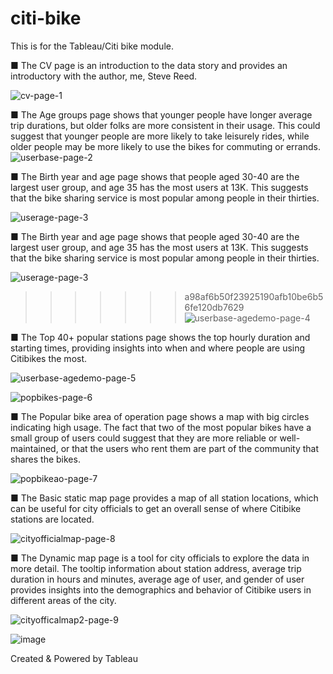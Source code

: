 # citi-bike
This is for the Tableau/Citi bike module.


■ The CV page is an introduction to the data story and provides an introductory with the author, me, Steve Reed.

![cv-page-1](https://user-images.githubusercontent.com/97980927/225094378-e42e726e-7160-4551-85b4-8ff6f6574dca.PNG)


■ The Age groups page shows that younger people have longer average trip durations, but older folks are more consistent in their usage. This could suggest that younger people are more likely to take leisurely rides, while older people may be more likely to use the bikes for commuting or errands.
![userbase-page-2](https://user-images.githubusercontent.com/97980927/225094434-f1aefcc2-9cf0-4a3e-8387-a0656ad412a5.PNG)


■ The Birth year and age page shows that people aged 30-40 are the largest user group, and age 35 has the most users at 13K. This suggests that the bike sharing service is most popular among people in their thirties.

![userage-page-3](https://user-images.githubusercontent.com/97980927/225094454-fb03699e-4213-4a21-9095-f6ff928eb096.PNG)


■ The Birth year and age page shows that people aged 30-40 are the largest user group, and age 35 has the most users at 13K. This suggests that the bike sharing service is most popular among people in their thirties.

![userage-page-3](https://user-images.githubusercontent.com/97980927/225124136-8e00c9c1-13ce-485b-b5fc-ef07d7b46a3e.PNG)
>>>>>>> a98af6b50f23925190afb10be6b56fe120db7629
![userbase-agedemo-page-4](https://user-images.githubusercontent.com/97980927/225094476-96514ce3-b614-4857-85f4-4862660143a6.PNG)


■ The Top 40+ popular stations page shows the top hourly duration and starting times, providing insights into when and where people are using Citibikes the most.

![userbase-agedemo-page-5](https://user-images.githubusercontent.com/97980927/225094513-f531aac1-8247-4884-b584-e81a6509bc00.PNG)

![popbikes-page-6](https://user-images.githubusercontent.com/97980927/225094528-e4557dd1-3bce-4c01-bc68-888a9855888d.PNG)


■ The Popular bike area of operation page shows a map with big circles indicating high usage. The fact that two of the most popular bikes have a small group of users could suggest that they are more reliable or well-maintained, or that the users who rent them are part of the community that shares the bikes.

![popbikeao-page-7](https://user-images.githubusercontent.com/97980927/225124393-564c48fc-4706-4a6d-9a43-34a6bf43de39.PNG)


■ The Basic static map page provides a map of all station locations, which can be useful for city officials to get an overall sense of where Citibike stations are located.

![cityofficialmap-page-8](https://user-images.githubusercontent.com/97980927/225094556-69ea6e82-f77a-4074-b6e2-07bbdbb52d54.PNG)


■ The Dynamic map page is a tool for city officials to explore the data in more detail. The tooltip information about station address, average trip duration in hours and minutes, average age of user, and gender of user provides insights into the demographics and behavior of Citibike users in different areas of the city.

![cityofficalmap2-page-9](https://user-images.githubusercontent.com/97980927/225094579-ec8d2634-66c8-41d2-91b9-81de4f7075f7.PNG)

![image](https://user-images.githubusercontent.com/97980927/225116573-66cb6a7b-a3d4-4605-903b-fe79840a8721.png)




Created & Powered by Tableau
